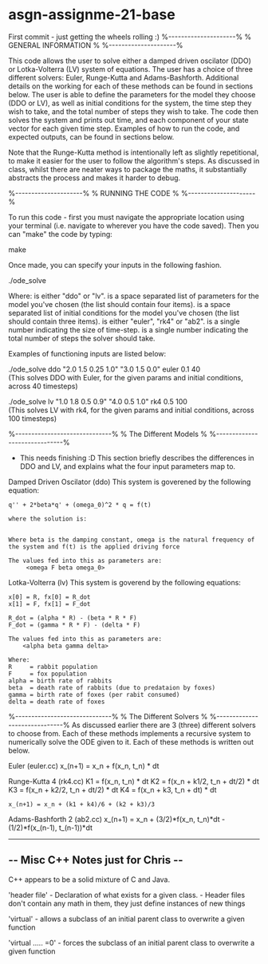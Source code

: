 # asgn-assignme-21-base
First commit - just getting the wheels rolling :) 
%---------------------%
% GENERAL INFORMATION %
%---------------------%

This code allows the user to solve either a damped driven oscilator (DDO) or Lotka-Volterra (LV) system of equations. The user has a choice of three different solvers: Euler, Runge-Kutta and Adams-Bashforth. Additional details on the working for each of these methods can be found in sections below. The user is able to define the parameters for the model they choose (DDO or LV), as well as initial conditions for the system, the time step they wish to take, and the total number of steps they wish to take. The code then solves the system and prints out time, and each component of your state vector for each given time step. Examples of how to run the code, and expected outputs, can be found in sections below.


Note that the Runge-Kutta method is intentionally left as slightly repetitional, to make it easier for the user to follow the algorithm's steps. As discussed in class, whilst there are neater ways to package the maths, it substantially abstracts the process and makes it harder to debug. 


%---------------------%
%  RUNNING THE CODE   %
%---------------------%

To run this code - first you must navigate the appropriate location using your terminal (i.e. navigate to wherever you have the code saved). Then you can "make" the code by typing: 

make

Once made, you can specify your inputs in the following fashion. 

./ode_solve <model> <params> <ICs> <integrator> <timestep> <numsteps>

Where: 
<model> is either "ddo" or "lv". 
<params> is a space separated list of parameters for the model you've chosen (the list should contain four items).
<ICs> is a space separated list of initial conditions for the model you've chosen (the list should contain three items).
<integrator> is either "euler", "rk4" or "ab2". 
<timestep> is a single number indicating the size of time-step. 
<numsteps> is a single number indicating the total number of steps the solver should take. 


Examples of functioning inputs are listed below: 

./ode_solve ddo "2.0 1.5 0.25 1.0" "3.0 1.5 0.0" euler 0.1 40  
    (This solves DDO with Euler, for the given params and initial conditions, across 40 timesteps)


./ode_solve lv "1.0 1.8 0.5 0.9" "4.0 0.5 1.0" rk4 0.5 100  
    (This solves LV with rk4, for the given params and initial conditions, across 100 timesteps)




%------------------------------%
%    The Different Models      %
%------------------------------%

* This needs finishing :D 
This section briefly describes the differences in DDO and LV, and explains what the four input parameters map to.

Damped Driven Oscilator (ddo)
    This system is goverened by the following equation:

    q'' + 2*beta*q' + (omega_0)^2 * q = f(t)

    where the solution is:


    Where beta is the damping constant, omega is the natural frequency of the system and f(t) is the applied driving force
    
    The values fed into this as parameters are: 
         <omega F beta omega_0>



Lotka-Volterra (lv)
    This system is goverend by the following equations:

    x[0] = R, fx[0] = R_dot 
    x[1] = F, fx[1] = F_dot

    R_dot = (alpha * R) - (beta * R * F)   
    F_dot = (gamma * R * F) - (delta * F)

    The values fed into this as parameters are: 
        <alpha beta gamma delta>
    
    Where: 
    R     = rabbit population
    F     = fox population 
    alpha = birth rate of rabbits 
    beta  = death rate of rabbits (due to predataion by foxes)
    gamma = birth rate of foxes (per rabit consumed) 
    delta = death rate of foxes



%------------------------------%
%   The Different Solvers      %
%------------------------------%
As discussed earlier there are 3 (three) different solvers to choose from. Each of these methods implements a recursive system to numerically solve the ODE given to it. Each of these methods is written out below.

Euler (euler.cc)
    x_(n+1) = x_n + f(x_n, t_n) * dt


Runge-Kutta 4 (rk4.cc)
    K1 = f(x_n, t_n) * dt
    K2 = f(x_n + k1/2, t_n + dt/2) * dt
    K3 = f(x_n + k2/2, t_n + dt/2) * dt
    K4 = f(x_n + k3, t_n + dt) * dt

    x_(n+1) = x_n + (k1 + k4)/6 + (k2 + k3)/3

Adams-Bashforth 2 (ab2.cc)
    x_(n+1) = x_n + (3/2)*f(x_n, t_n)*dt - (1/2)*f(x_(n-1), t_(n-1))*dt






-----------------------------------
-- Misc C++ Notes just for Chris --
-----------------------------------

C++ appears to be a solid mixture of C and Java. 

'header file'
    - Declaration of what exists for a given class. 
    - Header files don't contain any math in them, they just define instances of new things

'virtual' 
    - allows a subclass of an initial parent class to overwrite a given function

'virtual ..... =0' 
    - forces the subclass of an initial parent class to overwrite a given function